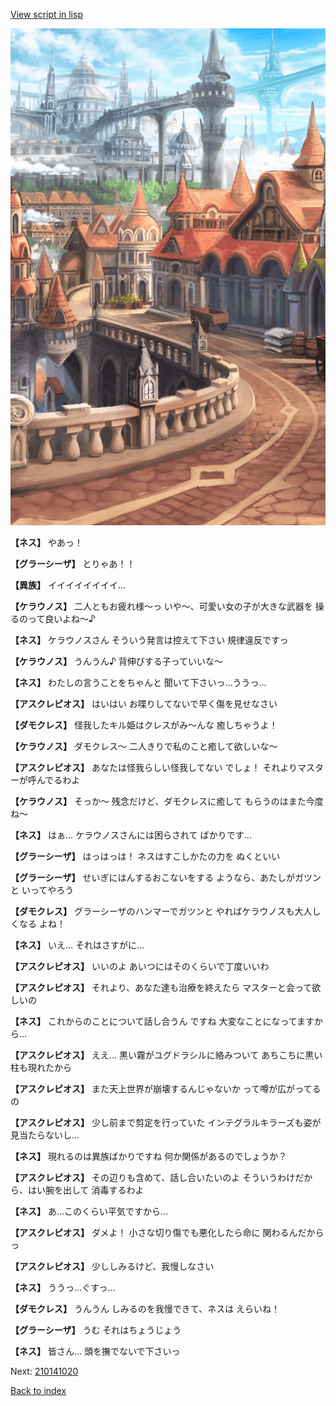 [View script in lisp](../scripts/210141013.txt)

![town.png](../images/backgrounds/town.png)

**【ネス】**
やあっ！

**【グラーシーザ】**
とりゃあ！！

**【異族】**
イイイイイイイイ…

**【ケラウノス】**
二人ともお疲れ様～っ
いや～、可愛い女の子が大きな武器を
操るのって良いよね～♪

**【ネス】**
ケラウノスさん
そういう発言は控えて下さい
規律違反ですっ

**【ケラウノス】**
うんうん♪
背伸びする子っていいな～

**【ネス】**
わたしの言うことをちゃんと
聞いて下さいっ…ううっ…

**【アスクレピオス】**
はいはい
お喋りしてないで早く傷を見せなさい

**【ダモクレス】**
怪我したキル姫はクレスがみ～んな
癒しちゃうよ！

**【ケラウノス】**
ダモクレス～
二人きりで私のこと癒して欲しいな～

**【アスクレピオス】**
あなたは怪我らしい怪我してない
でしょ！
それよりマスターが呼んでるわよ

**【ケラウノス】**
そっか～
残念だけど、ダモクレスに癒して
もらうのはまた今度ね～

**【ネス】**
はぁ…
ケラウノスさんには困らされて
ばかりです…

**【グラーシーザ】**
はっはっは！
ネスはすこしかたの力を
ぬくといい

**【グラーシーザ】**
せいぎにはんするおこないをする
ようなら、あたしがガツンと
いってやろう

**【ダモクレス】**
グラーシーザのハンマーでガツンと
やればケラウノスも大人しくなる
よね！

**【ネス】**
いえ…
それはさすがに…

**【アスクレピオス】**
いいのよ
あいつにはそのくらいで丁度いいわ

**【アスクレピオス】**
それより、あなた達も治療を終えたら
マスターと会って欲しいの

**【ネス】**
これからのことについて話し合うん
ですね
大変なことになってますから…

**【アスクレピオス】**
ええ…
黒い霧がユグドラシルに絡みついて
あちこちに黒い柱も現れたから

**【アスクレピオス】**
また天上世界が崩壊するんじゃないか
って噂が広がってるの

**【アスクレピオス】**
少し前まで剪定を行っていた
インテグラルキラーズも姿が
見当たらないし…

**【ネス】**
現れるのは異族ばかりですね
何か関係があるのでしょうか？

**【アスクレピオス】**
その辺りも含めて、話し合いたいのよ
そういうわけだから、はい腕を出して
消毒するわよ

**【ネス】**
あ…このくらい平気ですから…

**【アスクレピオス】**
ダメよ！
小さな切り傷でも悪化したら命に
関わるんだからっ

**【アスクレピオス】**
少ししみるけど、我慢しなさい

**【ネス】**
ううっ…ぐすっ…

**【ダモクレス】**
うんうん
しみるのを我慢できて、ネスは
えらいね！

**【グラーシーザ】**
うむ
それはちょうじょう

**【ネス】**
皆さん…
頭を撫でないで下さいっ

Next: [210141020](210141020.md)

[Back to index](index.md)
